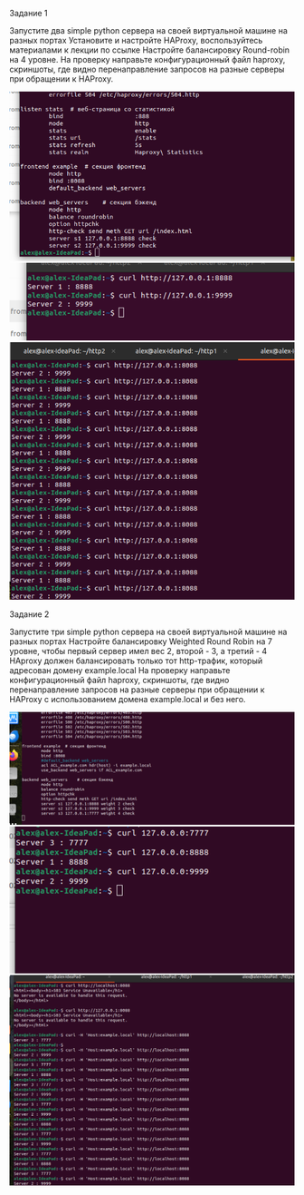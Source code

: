 Задание 1

Запустите два simple python сервера на своей виртуальной машине на разных портах
Установите и настройте HAProxy, воспользуйтесь материалами к лекции по ссылке
Настройте балансировку Round-robin на 4 уровне.
На проверку направьте конфигурационный файл haproxy, скриншоты, где видно перенаправление запросов на разные серверы при обращении к HAProxy.

![alt text](https://github.com/Skorp712/balance/blob/main/1.png)
![alt text](https://github.com/Skorp712/balance/blob/main/2.png)
![alt text](https://github.com/Skorp712/balance/blob/main/3.png)

Задание 2

Запустите три simple python сервера на своей виртуальной машине на разных портах
Настройте балансировку Weighted Round Robin на 7 уровне, чтобы первый сервер имел вес 2, второй - 3, а третий - 4
HAproxy должен балансировать только тот http-трафик, который адресован домену example.local
На проверку направьте конфигурационный файл haproxy, скриншоты, где видно перенаправление запросов на разные серверы при обращении к HAProxy c использованием домена example.local и без него.

![alt text](https://github.com/Skorp712/balance/blob/main/1111.png)
![alt text](https://github.com/Skorp712/balance/blob/main/12.png)
![alt text](https://github.com/Skorp712/balance/blob/main/113.png)
